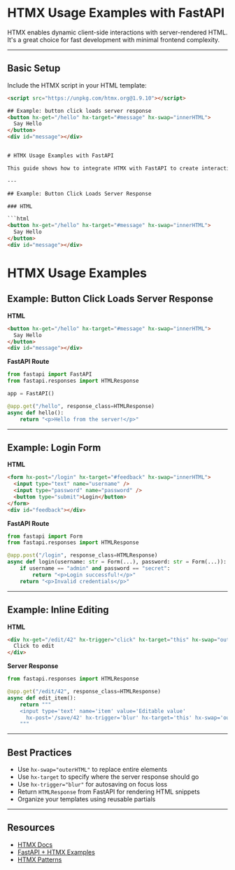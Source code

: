 # HTMX Usage Examples with FastAPI

HTMX enables dynamic client-side interactions with server-rendered HTML. It's a great choice for fast development with minimal frontend complexity.

---

## Basic Setup

Include the HTMX script in your HTML template:

```html
<script src="https://unpkg.com/htmx.org@1.9.10"></script>

## Example: button click loads server response
<button hx-get="/hello" hx-target="#message" hx-swap="innerHTML">
  Say Hello
</button>
<div id="message"></div>


# HTMX Usage Examples with FastAPI

This guide shows how to integrate HTMX with FastAPI to create interactive UIs without writing custom JavaScript.

---

## Example: Button Click Loads Server Response

### HTML

```html
<button hx-get="/hello" hx-target="#message" hx-swap="innerHTML">
  Say Hello
</button>
<div id="message"></div>
``` 

# HTMX Usage Examples

## Example: Button Click Loads Server Response

**HTML**

```html
<button hx-get="/hello" hx-target="#message" hx-swap="innerHTML">
  Say Hello
</button>
<div id="message"></div>
```

**FastAPI Route**

```python
from fastapi import FastAPI
from fastapi.responses import HTMLResponse

app = FastAPI()

@app.get("/hello", response_class=HTMLResponse)
async def hello():
    return "<p>Hello from the server!</p>"
```

---

## Example: Login Form

**HTML**

```html
<form hx-post="/login" hx-target="#feedback" hx-swap="innerHTML">
  <input type="text" name="username" />
  <input type="password" name="password" />
  <button type="submit">Login</button>
</form>
<div id="feedback"></div>
```

**FastAPI Route**

```python
from fastapi import Form
from fastapi.responses import HTMLResponse

@app.post("/login", response_class=HTMLResponse)
async def login(username: str = Form(...), password: str = Form(...)):
    if username == "admin" and password == "secret":
        return "<p>Login successful!</p>"
    return "<p>Invalid credentials</p>"
```

---

## Example: Inline Editing

**HTML**

```html
<div hx-get="/edit/42" hx-trigger="click" hx-target="this" hx-swap="outerHTML">
  Click to edit
</div>
```

**Server Response**

```python
from fastapi.responses import HTMLResponse

@app.get("/edit/42", response_class=HTMLResponse)
async def edit_item():
    return """
    <input type='text' name='item' value='Editable value' 
      hx-post='/save/42' hx-trigger='blur' hx-target='this' hx-swap='outerHTML' />
    """
```

---

## Best Practices

- Use `hx-swap="outerHTML"` to replace entire elements
- Use `hx-target` to specify where the server response should go
- Use `hx-trigger="blur"` for autosaving on focus loss
- Return `HTMLResponse` from FastAPI for rendering HTML snippets
- Organize your templates using reusable partials

---

## Resources

- [HTMX Docs](https://htmx.org/docs/)
- [FastAPI + HTMX Examples](https://github.com/tiangolo/full-stack-fastapi-postgresql)
- [HTMX Patterns](https://htmx.org/examples/)


